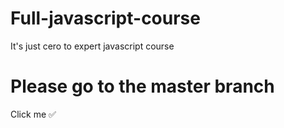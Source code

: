 # Full-javascript-course
It's just cero to expert javascript course
<h1>Please go to the master branch </h1>
<a src="https://github.com/JoseLopezSolis/Full-javascript-course/tree/master">Click me ✅</a>
